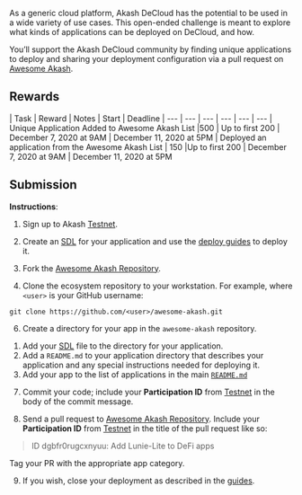 As a generic cloud platform, Akash DeCloud has the potential to be used in a wide variety of use cases. This open-ended challenge is meant to explore what kinds of applications can be deployed on DeCloud, and how.

You’ll support the Akash DeCloud community by finding unique applications to deploy and sharing your deployment configuration via a pull request on [Awesome Akash](https://github.com/ovrclk/awesome-akash).

## Rewards

| Task | Reward | Notes |	Start |	Deadline
| --- | --- | --- | --- | --- | ---
| Unique Application Added to Awesome Akash List |500	| Up to first 200	| December 7, 2020 at 9AM	| December 11, 2020 at 5PM
| Deployed an application from the Awesome Akash List	| 150	|Up to first 200	| December 7, 2020 at 9AM	| December 11, 2020 at 5PM

## Submission

**Instructions**:

1) Sign up to Akash [Testnet](https://app.akash.network).

2) Create an [SDL](/sdl) for your application and use the [deploy guides](/guide/deploy) to deploy it.

4) Fork the [Awesome Akash Repository](https://github.com/ovrclk/awesome-akash).

5) Clone the ecosystem repository to your workstation. For example, where `<user>` is your GitHub username:
  
  ```shell
  git clone https://github.com/<user>/awesome-akash.git
  ```

6) Create a directory for your app in the `awesome-akash` repository.

1. Add your [SDL](/sdl) file to the directory for your application.
1. Add a `README.md` to your application directory that describes your application and any special instructions needed for deploying it.
1. Add your app to the list of applications in the main [`README.md`](https://github.com/ovrclk/awesome-akash/blob/master/README.md)

7) Commit your code; include your **Participation ID** from [Testnet](https://app.akash.network) in the body of
the commit message.

8) Send a pull request to [Awesome Akash Repository](https://github.com/ovrclk/awesome-akash).  Include your **Participation ID** from [Testnet](https://app.akash.network) in the title of the pull request like so:

> ID dgbfr0rugcxnyuu: Add Lunie-Lite to DeFi apps

Tag your PR with the appropriate app category.

9) If you wish, close your deployment as described in the [guides](/guides/deploy).
